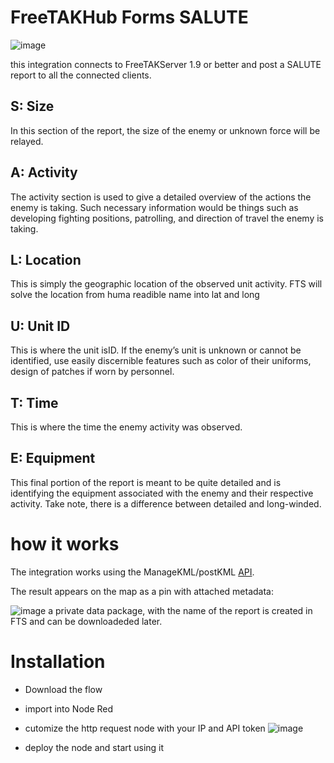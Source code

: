 # FreeTAKHub Forms SALUTE

![image](https://user-images.githubusercontent.com/60719165/139068106-becaad95-6d8c-466d-aba2-e90b5f862b7e.png)


this integration connects to FreeTAKServer 1.9 or better and post a SALUTE report to all the connected clients. 

## S: Size
In this section of the report, the size of the enemy or unknown force will be relayed. 

##  A: Activity
The activity section is used to give a detailed overview of the actions the enemy is taking. Such necessary information would be things such as developing fighting positions, patrolling, and direction of travel the enemy is taking.

## L: Location
This is simply the geographic location of the observed unit activity. FTS will solve the location from huma readible name into lat and long

## U: Unit ID
This is where the unit isID. If the enemy’s unit is unknown or cannot be identified, use easily discernible features such as color of their uniforms, design of patches if worn by personnel.

## T: Time
This is where the time the enemy activity was observed. 

##  E: Equipment
This final portion of the report is meant to be quite detailed and is identifying the equipment associated with the enemy and their respective activity. Take note, there is a difference between detailed and long-winded. 

# how it works

The integration works using the ManageKML/postKML [API](https://freetakteam.github.io/FreeTAKServer-User-Docs/API/REST_APIDoc). 

The result appears on the map as a pin with attached metadata:

![image](https://user-images.githubusercontent.com/60719165/125200108-d5a35400-e23f-11eb-934e-fc04210820c4.png)
a private data package, with the name of the report is created in FTS and can be downloadeded later.

# Installation
 - Download the flow
 - import into Node Red
 - cutomize the http request node with your IP and API token
![image](https://user-images.githubusercontent.com/60719165/139072329-d3f0b0b7-ae98-4b38-bfcd-43b7f8aaa7a1.png)

 - deploy the node and start using it 

